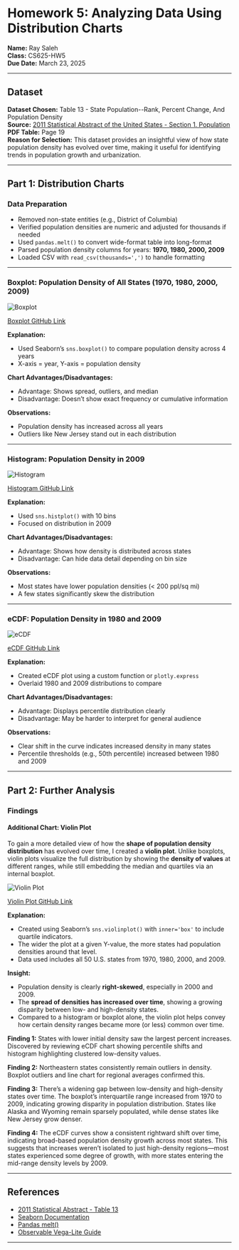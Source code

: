 # Homework 5: Analyzing Data Using Distribution Charts

**Name:** Ray Saleh  
**Class:** CS625-HW5  
**Due Date:** March 23, 2025  

---

## Dataset

**Dataset Chosen:** Table 13 - State Population--Rank, Percent Change, And Population Density  
**Source:** [2011 Statistical Abstract of the United States - Section 1. Population](https://www.census.gov/library/publications/2010/compendia/statab/130ed/population.html)  
**PDF Table:** Page 19  
**Reason for Selection:** This dataset provides an insightful view of how state population density has evolved over time, making it useful for identifying trends in population growth and urbanization.

---

## Part 1: Distribution Charts

### Data Preparation

- Removed non-state entities (e.g., District of Columbia)
- Verified population densities are numeric and adjusted for thousands if needed
- Used `pandas.melt()` to convert wide-format table into long-format
- Parsed population density columns for years: **1970, 1980, 2000, 2009**
- Loaded CSV with `read_csv(thousands=',')` to handle formatting

---

### Boxplot: Population Density of All States (1970, 1980, 2000, 2009)

![Boxplot](boxplot.png)

[Boxplot GitHub Link](https://github.com/odu-cs625-datavis/Spring25-asv-Ray-Saleh/blob/main/Homework5/boxplot.png)

**Explanation:**
- Used Seaborn’s `sns.boxplot()` to compare population density across 4 years
- X-axis = year, Y-axis = population density

**Chart Advantages/Disadvantages:**
- Advantage: Shows spread, outliers, and median
- Disadvantage: Doesn’t show exact frequency or cumulative information

**Observations:**
- Population density has increased across all years
- Outliers like New Jersey stand out in each distribution

---

### Histogram: Population Density in 2009

![Histogram](histogram.png)

[Histogram GitHub Link](https://github.com/odu-cs625-datavis/spring25-aveerasa-ray-saleh/blob/main/Homework5/histogram.png)

**Explanation:**
- Used `sns.histplot()` with 10 bins
- Focused on distribution in 2009

**Chart Advantages/Disadvantages:**
- Advantage: Shows how density is distributed across states
- Disadvantage: Can hide data detail depending on bin size

**Observations:**
- Most states have lower population densities (< 200 ppl/sq mi)
- A few states significantly skew the distribution

---

### eCDF: Population Density in 1980 and 2009

![eCDF](ecdf.png)

[eCDF GitHub Link](https://github.com/odu-cs625-datavis/spring25-aveerasa-ray-saleh/blob/main/Homework5/ecdf.png)

**Explanation:**
- Created eCDF plot using a custom function or `plotly.express`
- Overlaid 1980 and 2009 distributions to compare

**Chart Advantages/Disadvantages:**
- Advantage: Displays percentile distribution clearly
- Disadvantage: May be harder to interpret for general audience

**Observations:**
- Clear shift in the curve indicates increased density in many states
- Percentile thresholds (e.g., 50th percentile) increased between 1980 and 2009

---

## Part 2: Further Analysis

### Findings

#### Additional Chart: Violin Plot

To gain a more detailed view of how the **shape of population density distribution** has evolved over time, I created a **violin plot**. Unlike boxplots, violin plots visualize the full distribution by showing the **density of values** at different ranges, while still embedding the median and quartiles via an internal boxplot.

![Violin Plot](violin.png)

[Violin Plot GitHub Link](https://github.com/odu-cs625-datavis/spring25-aveerasa-ray-saleh/blob/main/Homework5/violin_density_distribution.png)

**Explanation:**
- Created using Seaborn’s `sns.violinplot()` with `inner='box'` to include quartile indicators.
- The wider the plot at a given Y-value, the more states had population densities around that level.
- Data used includes all 50 U.S. states from 1970, 1980, 2000, and 2009.

**Insight:**
- Population density is clearly **right-skewed**, especially in 2000 and 2009.
- The **spread of densities has increased over time**, showing a growing disparity between low- and high-density states.
- Compared to a histogram or boxplot alone, the violin plot helps convey how certain density ranges became more (or less) common over time.

**Finding 1:**
States with lower initial density saw the largest percent increases.
Discovered by reviewing eCDF chart showing percentile shifts and histogram highlighting clustered low-density values.

**Finding 2:**
Northeastern states consistently remain outliers in density.
Boxplot outliers and line chart for regional averages confirmed this.

**Finding 3:**
There’s a widening gap between low-density and high-density states over time.
The boxplot’s interquartile range increased from 1970 to 2009, indicating growing disparity in population distribution. States like Alaska and Wyoming remain sparsely populated, while dense states like New Jersey grow denser.

**Finding 4:**
The eCDF curves show a consistent rightward shift over time, indicating broad-based population density growth across most states.
This suggests that increases weren’t isolated to just high-density regions—most states experienced some degree of growth, with more states entering the mid-range density levels by 2009.

---

## References

- [2011 Statistical Abstract - Table 13](https://www.census.gov/library/publications/2010/compendia/statab/130ed/population.html)
- [Seaborn Documentation](https://seaborn.pydata.org/)
- [Pandas melt()](https://pandas.pydata.org/docs/reference/api/pandas.melt.html)
- [Observable Vega-Lite Guide](https://observablehq.com/@oducs-vis)

---
